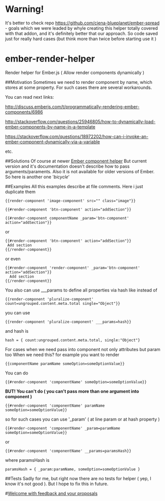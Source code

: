 # Warning!

It's better to check repo https://github.com/ciena-blueplanet/ember-spread - goals which we were leaded by whyle creating this helper totally covered with that addon, and it's definitely better that our approach. So code saved just for really hard cases (but think more than twice before starting use it )

# ember-render-helper
Render helper for Ember.js ( Allow render components dynamically )

##Motivation
Sometimes we need to render component by name, which stores at some property. For such cases there are several workarounds. 

You can read next links:

http://discuss.emberjs.com/t/programmatically-rendering-ember-components/6986

http://stackoverflow.com/questions/25946805/how-to-dynamically-load-ember-components-by-name-in-a-template

https://stackoverflow.com/questions/18972202/how-can-i-invoke-an-ember-component-dynamically-via-a-variable

etc.

##Solutions
Of course at newer [Ember component helper](http://emberjs.com/blog/2015/03/27/ember-1-11-0-released.html#toc_component-helper)
But current version and it's documentation doesn't describe how to pass arguments/paraments. Also it is not available for older versions of Ember. So here is another one '*bicycle*'

##Examples 
All this examples describe at file comments. Here i just duplicate them 

    {{render-component 'image-component' src="" class="image"}}

    {{#render-component 'btn-component' action="addSection"}}
    
    {{#render-component componentName _param='btn-component' action="addSection"}}

 or

    {{#render-component 'btn-component' action="addSection"}}
     Add section
    {{/render-component}}

 or even

    {{#render-component 'render-component' _param='btn-component' action="addSection"}}
      Add section
    {{/render-component}}

  You also can use ___params to define all properties via hash like
  instead of

    {{render-component 'pluralize-component' count=ungrouped.content.meta.total single="Object"}}

  you can use

    {{render-component 'pluralize-component' ___params=hash}}

  and hash is

    hash = { count:ungrouped.content.meta.total, single:"Object"}

  For cases when we need pass into component not only attributes but param too
  When we need this?
  for example you want to render
 

    {{componentName paramName someOption=someOptionValue}}

  You can do
 

    {{#render-component 'componentName' someOption=someOptionValue}}

  **BUT! You can't do ( you can't pass more than one argument into component )**
 

    {{#render-component 'componentName' paramName someOption=someOptionValue}}

  so for such cases you can use '_param' ( at line param or at hash property )
 

    {{#render-component 'componentName' _param=paramName someOption=someOptionValue}}

  or
 

    {{#render-component 'componentName' __params=paramsHash}}

  where paramsHash is
 

    paramsHash = { _param:paramName, someOption=someOptionValue }


##Tests 
Sadly for me, but right now there are no tests for helper ( yep, I know it's not good ). But I hope to fix this in future. 

#[Welcome with feedback and your proposals](https://github.com/vvs-code/ember-render-helper/issues)
